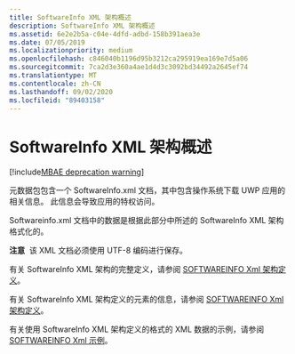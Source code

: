 ```yaml
---
title: SoftwareInfo XML 架构概述
description: SoftwareInfo XML 架构概述
ms.assetid: 6e2e2b5a-c04e-4dfd-adbd-158b391aea3e
ms.date: 07/05/2019
ms.localizationpriority: medium
ms.openlocfilehash: c846040b1196d95b3212ca295919ea169e7d5a06
ms.sourcegitcommit: 7ca2d3e360a4ae1d4d3c3092bd34492a2645ef74
ms.translationtype: MT
ms.contentlocale: zh-CN
ms.lasthandoff: 09/02/2020
ms.locfileid: "89403158"
---
```

# <a name="softwareinfo-xml-schema-overview"></a>SoftwareInfo XML 架构概述

[!include[MBAE deprecation warning](../includes/mbae-deprecation-warning.md)]

元数据包包含一个 SoftwareInfo.xml 文档，其中包含操作系统下载 UWP 应用的相关信息。 此信息会导致应用的特权访问。

Softwareinfo.xml 文档中的数据是根据此部分中所述的 SoftwareInfo XML 架构格式化的。

**注意**  该 XML 文档必须使用 UTF-8 编码进行保存。

 

有关 SoftwareInfo XML 架构的完整定义，请参阅 [SOFTWAREINFO Xml 架构定义](softwareinfo-xml-schema-definition.md)。

有关 SoftwareInfo XML 架构定义的元素的信息，请参阅 [SOFTWAREINFO Xml 架构定义](softwareinfo-xml-schema-definition.md)。

有关使用 SoftwareInfo XML 架构定义的格式的 XML 数据的示例，请参阅 [SOFTWAREINFO Xml 示例](softwareinfo-xml-example.md)。

 

 





